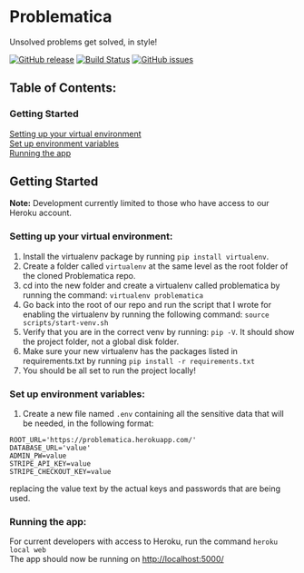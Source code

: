 # Problematica
Unsolved problems get solved, in style!

[![GitHub release](https://img.shields.io/github/release/Techmaz/Problematica-public.svg)](https://github.com/TechMaz/Problematica-public/releases)
[![Build Status](https://travis-ci.org/TechMaz/Problematica-public.svg?branch=master)](https://travis-ci.org/TechMaz/Problematica-public)
[![GitHub issues](https://img.shields.io/github/issues/TechMaz/Problematica-public.svg)](https://github.com/TechMaz/Problematica-public/issues)  


## Table of Contents:

### Getting Started  
[Setting up your virtual environment](#setting-up-your-virtual-environment)  
[Set up environment variables](#set-up-environment-variables)  
[Running the app](#running-the-app)  


## Getting Started  
**Note:** Development currently limited to those who have access to our Heroku account.

### Setting up your virtual environment:  

1. Install the virtualenv package by running `pip install virtualenv`.
1. Create a folder called `virtualenv` at the same level as the root folder of the cloned Problematica repo.
1. cd into the new folder and create a virtualenv called problematica by running the command: `virtualenv problematica`
1. Go back into the root of our repo and run the script that I wrote for enabling the virtualenv by running the following command: `source scripts/start-venv.sh`
1. Verify that you are in the correct venv by running: `pip -V`. It should show the project folder, not a global disk folder.
1. Make sure your new virtualenv has the packages listed in requirements.txt by running `pip install -r requirements.txt`
1. You should be all set to run the project locally!

### Set up environment variables:  

1. Create a new file named `.env` containing all the sensitive data that will be needed, in the following format:
```
ROOT_URL='https://problematica.herokuapp.com/'
DATABASE_URL='value'
ADMIN_PW=value
STRIPE_API_KEY=value
STRIPE_CHECKOUT_KEY=value
```
replacing the value text by the actual keys and passwords that are being used.  

### Running the app:  

For current developers with access to Heroku, run the command `heroku local web`   
The app should now be running on [http://localhost:5000/](http://localhost:5000/)
